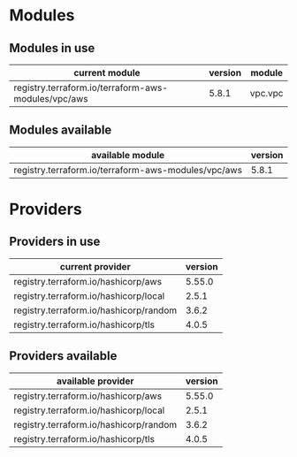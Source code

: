 # Modules

## Modules in use

current module | version | module
-------------- | ------- | ------
registry.terraform.io/terraform-aws-modules/vpc/aws | 5.8.1 | vpc.vpc

## Modules available

available module | version
---------------- | -------
registry.terraform.io/terraform-aws-modules/vpc/aws | 5.8.1

# Providers

## Providers in use

current provider | version
---------------- | -------
registry.terraform.io/hashicorp/aws | 5.55.0
registry.terraform.io/hashicorp/local | 2.5.1
registry.terraform.io/hashicorp/random | 3.6.2
registry.terraform.io/hashicorp/tls | 4.0.5

## Providers available

available provider | version
------------------ | -------
registry.terraform.io/hashicorp/aws | 5.55.0
registry.terraform.io/hashicorp/local | 2.5.1
registry.terraform.io/hashicorp/random | 3.6.2
registry.terraform.io/hashicorp/tls | 4.0.5
